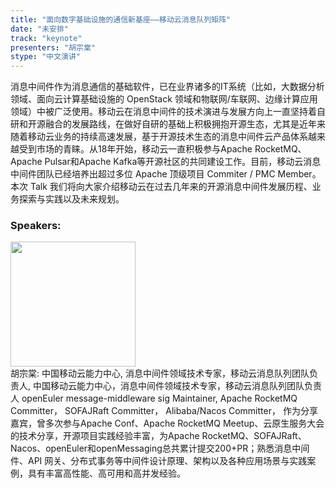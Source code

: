 ```yaml
---
title: "面向数字基础设施的通信新基座——移动云消息队列矩阵"
date: "未安排" 
track: "keynote"
presenters: "胡宗棠"
stype: "中文演讲"
---
```

消息中间件作为消息通信的基础软件，已在业界诸多的IT系统（比如，大数据分析领域、面向云计算基础设施的 OpenStack 领域和物联网/车联网、边缘计算应用领域）中被广泛使用。移动云在消息中间件的技术演进与发展方向上一直坚持着自研和开源融合的发展路线，在做好自研的基础上积极拥抱开源生态，尤其是近年来随着移动云业务的持续高速发展，基于开源技术生态的消息中间件云产品体系越来越受到市场的青睐。从18年开始，移动云一直积极参与Apache RocketMQ、Apache Pulsar和Apache Kafka等开源社区的共同建设工作。目前，移动云消息中间件团队已经培养出超过多位 Apache 顶级项目 Commiter / PMC Member。本次 Talk 我们将向大家介绍移动云在过去几年来的开源消息中间件发展历程、业务探索与实践以及未来规划。
 ### Speakers: 
 <img src="https://img.bagevent.com/resources/img/guest_img.png" width="200" /><br>胡宗棠: 中国移动云能力中心, 消息中间件领域技术专家，移动云消息队列团队负责人, 中国移动云能力中心，消息中间件领域技术专家，移动云消息队列团队负责人
openEuler message-middleware sig Maintainer,
Apache RocketMQ Committer，
SOFAJRaft Committer，
Alibaba/Nacos Committer，
作为分享嘉宾，曾多次参与Apache Conf、Apache RocketMQ Meetup、云原生服务大会的技术分享，开源项目实践经验丰富，为Apache RocketMQ、SOFAJRaft、Nacos、openEuler和openMessaging总共累计提交200+PR；熟悉消息中间件、API 网关、分布式事务等中间件设计原理、架构以及各种应用场景与实践案例，具有丰富高性能、高可用和高并发经验。
 <br><br>